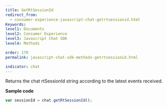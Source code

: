 ```yaml
---
title: GetRtSessionId
redirect_from:
  - consumer-experience-javascript-chat-getrtsessionid.html
Keywords:
level1: Documents
level2: Consumer Experience
level3: Javascript Chat SDK
level4: Methods

order: 170
permalink: javascript-chat-sdk-methods-getrtsessionid.html

indicator: chat
---
```


Returns the chat rtSessionId string according to the latest events received.

**Sample code**

```javascript
var sessionId = chat.getRtSessionId();
```
